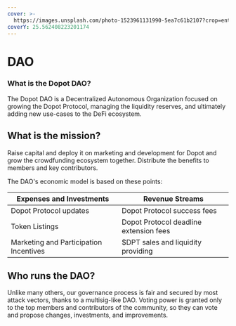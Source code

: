 ```yaml
---
cover: >-
  https://images.unsplash.com/photo-1523961131990-5ea7c61b2107?crop=entropy&cs=tinysrgb&fm=jpg&ixid=MnwxOTcwMjR8MHwxfHNlYXJjaHwzfHxnb3Zlcm5hbmNlfGVufDB8fHx8MTY2NzMyMDczMA&ixlib=rb-4.0.3&q=80
coverY: 25.562408223201174
---
```


# DAO

### What is the Dopot DAO?

The Dopot DAO is a Decentralized Autonomous Organization focused on growing the Dopot Protocol, managing the liquidity reserves, and ultimately adding new use-cases to the DeFi ecosystem.


## What is the mission?

Raise capital and deploy it on marketing and development for Dopot and grow the crowdfunding ecosystem together. Distribute the benefits to members and key contributors.

The DAO's economic model is based on these points:

| Expenses and Investments               | Revenue Streams                        |
| -------------------------------------- | -------------------------------------- |
| Dopot Protocol updates                 | Dopot Protocol success fees            |
| Token Listings                         | Dopot Protocol deadline extension fees |
| Marketing and Participation Incentives | $DPT sales and liquidity providing     |


## Who runs the DAO? <a href="#who-runs-olympus" id="who-runs-olympus"></a>

Unlike many others, our governance process is fair and secured by most attack vectors, thanks to a multisig-like DAO. Voting power is granted only to the top members and contributors of the community, so they can vote and propose changes, investments, and improvements.

